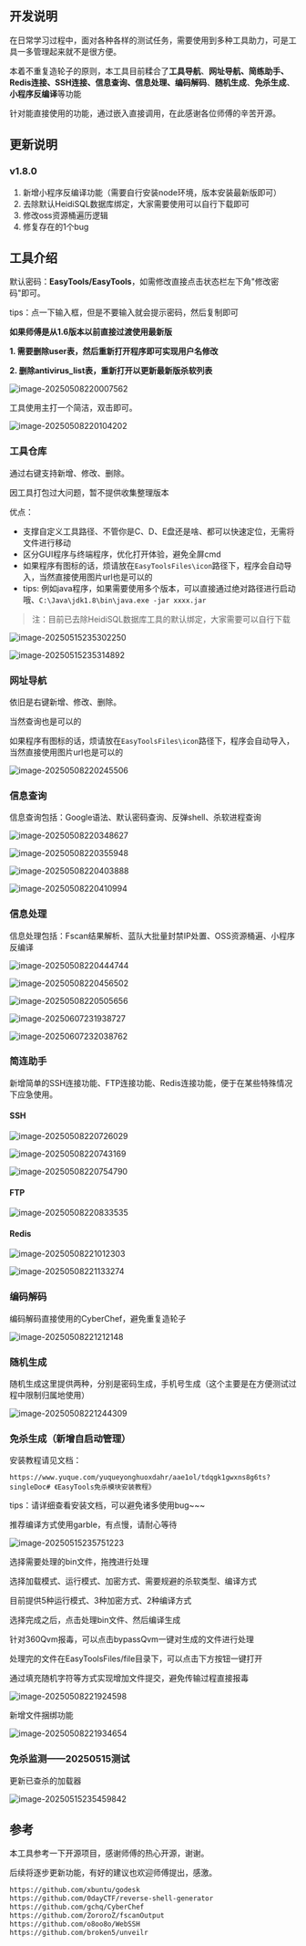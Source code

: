 ## 开发说明

在日常学习过程中，面对各种各样的测试任务，需要使用到多种工具助力，可是工具一多管理起来就不是很方便。

本着不重复造轮子的原则，本工具目前糅合了**工具导航**、**网址导航、简练助手、Redis连接、SSH连接、信息查询、信息处理、编码解码**、**随机生成**、**免杀生成**、**小程序反编译**等功能

针对能直接使用的功能，通过嵌入直接调用，在此感谢各位师傅的辛苦开源。

## 更新说明

### v1.8.0

1.  新增小程序反编译功能（需要自行安装node环境，版本安装最新版即可）
2. 去除默认HeidiSQL数据库绑定，大家需要使用可以自行下载即可
3. 修改oss资源桶遍历逻辑
4. 修复存在的1个bug

## 工具介绍

默认密码：**EasyTools/EasyTools**，如需修改直接点击状态栏左下角"修改密码"即可。

tips：点一下输入框，但是不要输入就会提示密码，然后复制即可

**如果师傅是从1.6版本以前直接过渡使用最新版**

**1. 需要删除user表，然后重新打开程序即可实现用户名修改**

**2. 删除antivirus_list表，重新打开以更新最新版杀软列表**

![image-20250508220007562](images/image-20250508220007562.png)

工具使用主打一个简洁，双击即可。

![image-20250508220104202](images/image-20250508220104202.png)

### 工具仓库

通过右键支持新增、修改、删除。

因工具打包过大问题，暂不提供收集整理版本

优点：

+ 支撑自定义工具路径、不管你是C、D、E盘还是啥、都可以快速定位，无需将文件进行移动
+ 区分GUI程序与终端程序，优化打开体验，避免全屏cmd
+ 如果程序有图标的话，烦请放在`EasyToolsFiles\icon`路径下，程序会自动导入，当然直接使用图片url也是可以的
+ tips: 例如java程序，如果需要使用多个版本，可以直接通过绝对路径进行启动哦、`C:\Java\jdk1.8\bin\java.exe -jar xxxx.jar`

> 注：目前已去除HeidiSQL数据库工具的默认绑定，大家需要可以自行下载

![image-20250515235302250](images/image-20250515235302250.png)

![image-20250515235314892](images/image-20250515235314892.png)

### 网址导航

依旧是右键新增、修改、删除。

当然查询也是可以的

如果程序有图标的话，烦请放在`EasyToolsFiles\icon`路径下，程序会自动导入，当然直接使用图片url也是可以的

![image-20250508220245506](images/image-20250508220245506.png)

### 信息查询

信息查询包括：Google语法、默认密码查询、反弹shell、杀软进程查询

![image-20250508220348627](images/image-20250508220348627.png)

![image-20250508220355948](images/image-20250508220355948.png)

![image-20250508220403888](images/image-20250508220403888.png)

![image-20250508220410994](images/image-20250508220410994.png)

### 信息处理

信息处理包括：Fscan结果解析、蓝队大批量封禁IP处置、OSS资源桶遍、小程序反编译

![image-20250508220444744](images/image-20250508220444744.png)

![image-20250508220456502](images/image-20250508220456502.png)

![image-20250508220505656](images/image-20250508220505656.png)

![image-20250607231938727](images/image-20250607231938727.png)

![image-20250607232038762](images/image-20250607232038762.png)

### 简连助手

新增简单的SSH连接功能、FTP连接功能、Redis连接功能，便于在某些特殊情况下应急使用。

#### SSH

![image-20250508220726029](images/image-20250508220726029.png)

![image-20250508220743169](images/image-20250508220743169.png)

![image-20250508220754790](images/image-20250508220754790.png)

#### FTP

![image-20250508220833535](images/image-20250508220833535.png)

#### Redis

![image-20250508221012303](images/image-20250508221012303.png)

![image-20250508221133274](images/image-20250508221133274.png)

### 编码解码

编码解码直接使用的CyberChef，避免重复造轮子

![image-20250508221212148](images/image-20250508221212148.png)

### 随机生成

随机生成这里提供两种，分别是密码生成，手机号生成（这个主要是在方便测试过程中限制归属地使用）

![image-20250508221244309](images/image-20250508221244309.png)

### 免杀生成（新增自启动管理）

安装教程请见文档：

~~~
https://www.yuque.com/yuqueyonghuoxdahr/aae1ol/tdqgk1gwxns8g6ts?singleDoc# 《EasyTools免杀模块安装教程》
~~~

tips：请详细查看安装文档，可以避免诸多使用bug~~~

推荐编译方式使用garble，有点慢，请耐心等待

![image-20250515235751223](images/image-20250515235751223.png)

选择需要处理的bin文件，拖拽进行处理

选择加载模式、运行模式、加密方式、需要规避的杀软类型、编译方式

目前提供5种运行模式、3种加密方式、2种编译方式

选择完成之后，点击处理bin文件、然后编译生成

针对360Qvm报毒，可以点击bypassQvm一键对生成的文件进行处理

处理完的文件在EasyToolsFiles/file目录下，可以点击下方按钮一键打开

通过填充随机字符等方式实现增加文件提交，避免传输过程直接报毒

![image-20250508221924598](images/image-20250508221924598.png)

新增文件捆绑功能

![image-20250508221934654](images/image-20250508221934654.png)

### 免杀监测——20250515测试

更新已查杀的加载器

![image-20250515235459842](images/image-20250515235459842.png)

## 参考

本工具参考一下开源项目，感谢师傅的热心开源，谢谢。

后续将逐步更新功能，有好的建议也欢迎师傅提出，感激。

~~~html
https://github.com/xbuntu/godesk
https://github.com/0dayCTF/reverse-shell-generator
https://github.com/gchq/CyberChef
https://github.com/ZororoZ/fscanOutput
https://github.com/o8oo8o/WebSSH
https://github.com/broken5/unveilr
~~~